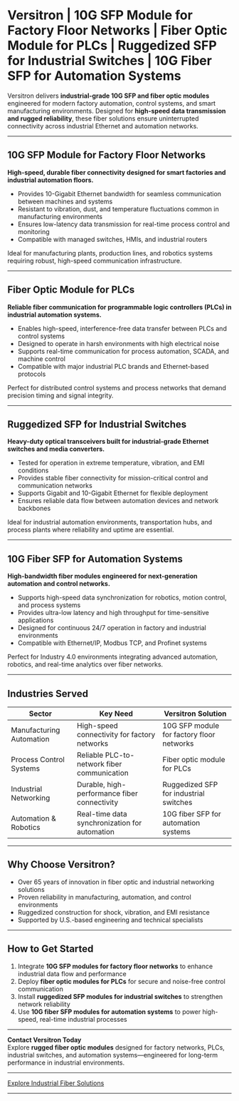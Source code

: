 # Versitron | 10G SFP Module for Factory Floor Networks | Fiber Optic Module for PLCs | Ruggedized SFP for Industrial Switches | 10G Fiber SFP for Automation Systems

Versitron delivers **industrial-grade 10G SFP and fiber optic modules** engineered for modern factory automation, control systems, and smart manufacturing environments. Designed for **high-speed data transmission and rugged reliability**, these fiber solutions ensure uninterrupted connectivity across industrial Ethernet and automation networks.

---

## 10G SFP Module for Factory Floor Networks

**High-speed, durable fiber connectivity designed for smart factories and industrial automation floors.**

- Provides 10-Gigabit Ethernet bandwidth for seamless communication between machines and systems  
- Resistant to vibration, dust, and temperature fluctuations common in manufacturing environments  
- Ensures low-latency data transmission for real-time process control and monitoring  
- Compatible with managed switches, HMIs, and industrial routers  

Ideal for manufacturing plants, production lines, and robotics systems requiring robust, high-speed communication infrastructure.

---

## Fiber Optic Module for PLCs

**Reliable fiber communication for programmable logic controllers (PLCs) in industrial automation systems.**

- Enables high-speed, interference-free data transfer between PLCs and control systems  
- Designed to operate in harsh environments with high electrical noise  
- Supports real-time communication for process automation, SCADA, and machine control  
- Compatible with major industrial PLC brands and Ethernet-based protocols  

Perfect for distributed control systems and process networks that demand precision timing and signal integrity.

---

## Ruggedized SFP for Industrial Switches

**Heavy-duty optical transceivers built for industrial-grade Ethernet switches and media converters.**

- Tested for operation in extreme temperature, vibration, and EMI conditions  
- Provides stable fiber connectivity for mission-critical control and communication networks  
- Supports Gigabit and 10-Gigabit Ethernet for flexible deployment  
- Ensures reliable data flow between automation devices and network backbones  

Ideal for industrial automation environments, transportation hubs, and process plants where reliability and uptime are essential.

---

## 10G Fiber SFP for Automation Systems

**High-bandwidth fiber modules engineered for next-generation automation and control networks.**

- Supports high-speed data synchronization for robotics, motion control, and process systems  
- Provides ultra-low latency and high throughput for time-sensitive applications  
- Designed for continuous 24/7 operation in factory and industrial environments  
- Compatible with Ethernet/IP, Modbus TCP, and Profinet systems  

Perfect for Industry 4.0 environments integrating advanced automation, robotics, and real-time analytics over fiber networks.

---

## Industries Served

| Sector                     | Key Need                                            | Versitron Solution                                    |
|-----------------------------|-----------------------------------------------------|--------------------------------------------------------|
| Manufacturing Automation    | High-speed connectivity for factory networks        | 10G SFP module for factory floor networks              |
| Process Control Systems     | Reliable PLC-to-network fiber communication         | Fiber optic module for PLCs                            |
| Industrial Networking       | Durable, high-performance fiber connectivity        | Ruggedized SFP for industrial switches                 |
| Automation & Robotics       | Real-time data synchronization for automation       | 10G fiber SFP for automation systems                   |

---

## Why Choose Versitron?

- Over 65 years of innovation in fiber optic and industrial networking solutions  
- Proven reliability in manufacturing, automation, and control environments  
- Ruggedized construction for shock, vibration, and EMI resistance  
- Supported by U.S.-based engineering and technical specialists  

---

## How to Get Started

1. Integrate **10G SFP modules for factory floor networks** to enhance industrial data flow and performance  
2. Deploy **fiber optic modules for PLCs** for secure and noise-free control communication  
3. Install **ruggedized SFP modules for industrial switches** to strengthen network reliability  
4. Use **10G fiber SFP modules for automation systems** to power high-speed, real-time industrial processes  

---

**Contact Versitron Today**  
Explore **rugged fiber optic modules** designed for factory networks, PLCs, industrial switches, and automation systems—engineered for long-term performance in industrial environments.

---

[Explore Industrial Fiber Solutions](https://www.versitron.com/collections/10gb-sfp-modules)

---
